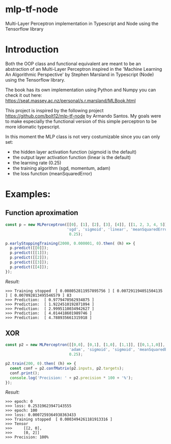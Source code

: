 # mlp-tf-node

Multi-Layer Perceptron implementation in Typescript and Node using the Tensorflow library

# Introduction

Both the OOP class and functional equivalent are meant to be an abstraction of an Multi-Layer Perceptron inspired in the
'Machine Learning An Algorithmic Perspective' by Stephen Marsland in Typescript (Node)
using the Tensorflow library.

The book has its own implementation using Python and Numpy you can check it out here:
https://seat.massey.ac.nz/personal/s.r.marsland/MLBook.html

This project is inspired by the following project https://github.com/bolt12/mlp-tf-node by Armando Santos.
My goals were to make especially the functional version of this simple perceptron to be more idiomatic typescript.

In this moment the MLP class is not very costumizable since you can only
set:

- the hidden layer activation function (sigmoid is the default)
- the output layer activation function (linear is the default)
- the learning rate (0.25)
- the training algorithm (sgd, momentum, adam)
- the loss function (meanSquaredError)

# Examples:

## Function aproximation

```Javascript
const p = new MLPerceptron([[0], [1], [2], [3], [4]], [[1, 2, 3, 4, 5]], 5,
                           'sgd', 'sigmoid', 'linear', 'meanSquaredError',
                            0.25);

p.earlyStoppingTraining(2000, 0.000001, 0).then( (h) => {
  p.predict([[0]]);
  p.predict([[1]]);
  p.predict([[2]]);
  p.predict([[3]]);
  p.predict([[4]]);
});
```

_Result:_

```
>>> Training stopped  [ 0.008052811957895756 ] [ 0.007291194051504135 ] [ 0.007092813495546579 ] 83
>>> Prediction:  [ 0.9779470562934875 ]
>>> Prediction:  [ 1.9224510192871094 ]
>>> Prediction:  [ 2.9995110034942627 ]
>>> Prediction:  [ 4.014418601989746 ]
>>> Prediction:  [ 4.788935661315918 ]
```

## XOR

```Javascript
const p2 = new MLPerceptron([[0,0], [0,1], [1,0], [1,1]], [[0,1,1,0]], 5,
                            'adam', 'sigmoid', 'sigmoid', 'meanSquaredError',
                            0.25);

p2.train(200, 0).then( (h) => {
  const conf = p2.confMatrix(p2.inputs, p2.targets);
  conf.print();
  console.log('Precision: ' + p2.precision * 100 + '%');
});
```

_Result:_

```
>>> epoch: 0
>>> loss: 0.25319623947143555
>>> epoch: 100
>>> loss: 0.0007259364938363433
>>> Training stopped  [ 0.0003494261181913316 ]
>>> Tensor
>>>     [[2, 0],
>>>     [0, 2]]
>>> Precision: 100%
```
